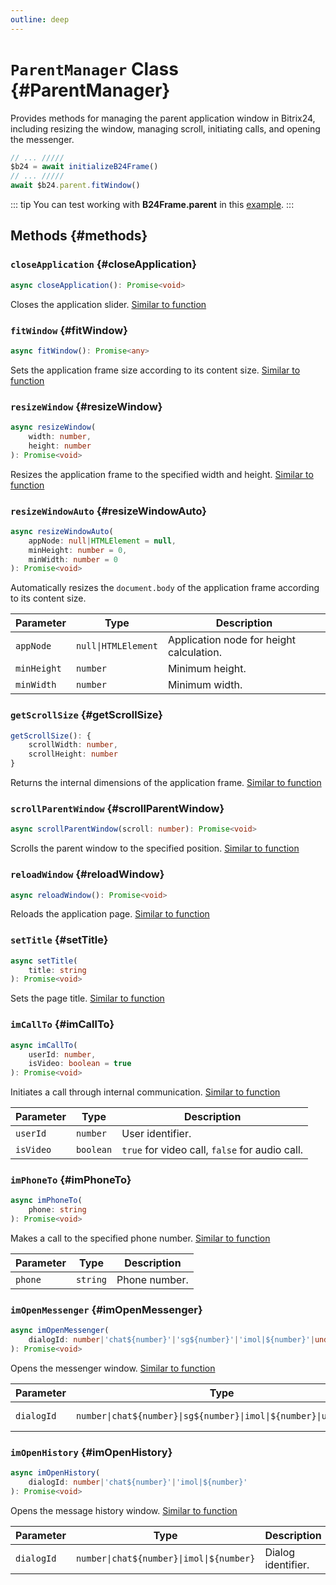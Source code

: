 ```yaml
---
outline: deep
---
```

# `ParentManager` Class {#ParentManager}

Provides methods for managing the parent application window in Bitrix24, including resizing the window, managing scroll, initiating calls, and opening the messenger.

```ts
// ... /////
$b24 = await initializeB24Frame()
// ... /////
await $b24.parent.fitWindow()
```

::: tip
You can test working with **B24Frame.parent** in this [example](https://github.com/bitrix24/b24sdk-examples/blob/main/js/03-nuxt-frame/pages/index.client.vue).
:::

## Methods {#methods}

### `closeApplication` {#closeApplication}
```ts
async closeApplication(): Promise<void>
```

Closes the application slider. [Similar to function](https://apidocs.bitrix24.com/api-reference/bx24-js-sdk/additional-functions/bx24-close-application.html)

### `fitWindow` {#fitWindow}
```ts
async fitWindow(): Promise<any>
```

Sets the application frame size according to its content size. [Similar to function](https://apidocs.bitrix24.com/api-reference/bx24-js-sdk/additional-functions/bx24-fit-window.html)

### `resizeWindow` {#resizeWindow}
```ts
async resizeWindow(
	width: number,
	height: number
): Promise<void>
```

Resizes the application frame to the specified width and height. [Similar to function](https://apidocs.bitrix24.com/api-reference/bx24-js-sdk/additional-functions/bx24-resize-window.html)

### `resizeWindowAuto` {#resizeWindowAuto}
```ts
async resizeWindowAuto(
	appNode: null|HTMLElement = null,
	minHeight: number = 0,
	minWidth: number = 0
): Promise<void>
```

Automatically resizes the `document.body` of the application frame according to its content size.

| Parameter  | Type                 | Description                         |
|------------|----------------------|-------------------------------------|
| `appNode`  | `null\|HTMLElement`  | Application node for height calculation. |
| `minHeight`| `number`             | Minimum height.                     |
| `minWidth` | `number`             | Minimum width.                      |

### `getScrollSize` {#getScrollSize}
```ts
getScrollSize(): {
	scrollWidth: number,
	scrollHeight: number
}
```

Returns the internal dimensions of the application frame. [Similar to function](https://apidocs.bitrix24.com/api-reference/bx24-js-sdk/additional-functions/bx24-get-scroll-size.html)

### `scrollParentWindow` {#scrollParentWindow}
```ts
async scrollParentWindow(scroll: number): Promise<void>
```

Scrolls the parent window to the specified position. [Similar to function](https://apidocs.bitrix24.com/api-reference/bx24-js-sdk/additional-functions/bx24-scroll-parent-window.html)

### `reloadWindow` {#reloadWindow}
```ts
async reloadWindow(): Promise<void>
```

Reloads the application page. [Similar to function](https://apidocs.bitrix24.com/api-reference/bx24-js-sdk/additional-functions/bx24-reload-window.html)

### `setTitle` {#setTitle}
```ts
async setTitle(
	title: string
): Promise<void>
```

Sets the page title. [Similar to function](https://apidocs.bitrix24.com/api-reference/bx24-js-sdk/additional-functions/bx24-set-title.html)

### `imCallTo` {#imCallTo}
```ts
async imCallTo(
	userId: number,
	isVideo: boolean = true
): Promise<void>
```

Initiates a call through internal communication. [Similar to function](https://apidocs.bitrix24.com/api-reference/bx24-js-sdk/additional-functions/bx24-im-call-to.html)

| Parameter | Type      | Description                                         |
|-----------|-----------|-----------------------------------------------------|
| `userId`  | `number`  | User identifier.                                    |
| `isVideo` | `boolean` | `true` for video call, `false` for audio call.      |

### `imPhoneTo` {#imPhoneTo}
```ts
async imPhoneTo(
	phone: string
): Promise<void>
```

Makes a call to the specified phone number. [Similar to function](https://apidocs.bitrix24.com/api-reference/bx24-js-sdk/additional-functions/bx24-im-phone-to.html)

| Parameter | Type      | Description        |
|-----------|-----------|--------------------|
| `phone`   | `string`  | Phone number.      |

### `imOpenMessenger` {#imOpenMessenger}
```ts
async imOpenMessenger(
	dialogId: number|'chat${number}'|'sg${number}'|'imol|${number}'|undefined
): Promise<void>
```

Opens the messenger window. [Similar to function](https://apidocs.bitrix24.com/api-reference/bx24-js-sdk/additional-functions/bx24-im-open-messenger.html)

| Parameter  | Type                                                              | Description            |
|------------|-------------------------------------------------------------------|------------------------|
| `dialogId` | `number\|chat${number}\|sg${number}\|imol\|${number}\|undefined`  | Dialog identifier.     |

### `imOpenHistory` {#imOpenHistory}
```ts
async imOpenHistory(
	dialogId: number|'chat${number}'|'imol|${number}'
): Promise<void>
```

Opens the message history window. [Similar to function](https://apidocs.bitrix24.com/api-reference/bx24-js-sdk/additional-functions/bx24-im-open-history.html)

| Parameter  | Type                                      | Description            |
|------------|-------------------------------------------|------------------------|
| `dialogId` | `number\|chat${number}\|imol\|${number}`  | Dialog identifier.     |